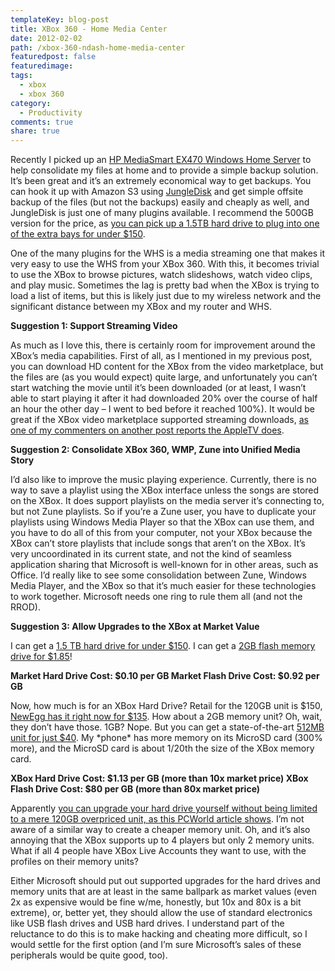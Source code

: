 ```yaml
---
templateKey: blog-post
title: XBox 360 - Home Media Center
date: 2012-02-02
path: /xbox-360-ndash-home-media-center
featuredpost: false
featuredimage:
tags:
  - xbox
  - xbox 360
category:
  - Productivity
comments: true
share: true
---
```


Recently I picked up an [HP MediaSmart EX470 Windows Home Server](http://www.amazon.com/gp/product/B000UY1WSK?ie=UTF8&tag=aspalliancecom&linkCode=as2&camp=1789&creative=390957&creativeASIN=B000UY1WSK) to help consolidate my files at home and to provide a simple backup solution. It’s been great and it’s an extremely economical way to get backups. You can hook it up with Amazon S3 using [JungleDisk](http://jungledisk.com/homeserver/index.aspx) and get simple offsite backup of the files (but not the backups) easily and cheaply as well, and JungleDisk is just one of many plugins available. I recommend the 500GB version for the price, as [you can pick up a 1.5TB hard drive to plug into one of the extra bays for under $150](http://www.amazon.com/gp/product/B00066IJPQ?ie=UTF8&tag=aspalliancecom&linkCode=as2&camp=1789&creative=390957&creativeASIN=B00066IJPQ).

One of the many plugins for the WHS is a media streaming one that makes it very easy to use the WHS from your XBox 360. With this, it becomes trivial to use the XBox to browse pictures, watch slideshows, watch video clips, and play music. Sometimes the lag is pretty bad when the XBox is trying to load a list of items, but this is likely just due to my wireless network and the significant distance between my XBox and my router and WHS.

**Suggestion 1: Support Streaming Video**

As much as I love this, there is certainly room for improvement around the XBox’s media capabilities. First of all, as I mentioned in my previous post, you can download HD content for the XBox from the video marketplace, but the files are (as you would expect) quite large, and unfortunately you can’t start watching the movie until it’s been downloaded (or at least, I wasn’t able to start playing it after it had downloaded 20% over the course of half an hour the other day – I went to bed before it reached 100%). It would be great if the XBox video marketplace supported streaming downloads, [as one of my commenters on another post reports the AppleTV does](http://stevesmithblog.com/blog/online-media-and-the-death-of-drm/#comment-377).

**Suggestion 2: Consolidate XBox 360, WMP, Zune into Unified Media Story**

I’d also like to improve the music playing experience. Currently, there is no way to save a playlist using the XBox interface unless the songs are stored on the XBox. It does support playlists on the media server it’s connecting to, but not Zune playlists. So if you’re a Zune user, you have to duplicate your playlists using Windows Media Player so that the XBox can use them, and you have to do all of this from your computer, not your XBox because the XBox can’t store playlists that include songs that aren’t on the XBox. It’s very uncoordinated in its current state, and not the kind of seamless application sharing that Microsoft is well-known for in other areas, such as Office. I’d really like to see some consolidation between Zune, Windows Media Player, and the XBox so that it’s much easier for these technologies to work together. Microsoft needs one ring to rule them all (and not the RROD).

**Suggestion 3: Allow Upgrades to the XBox at Market Value**

I can get a [1.5 TB hard drive for under $150](http://www.amazon.com/gp/redirect.html?ie=UTF8&location=http%3A%2F%2Fwww.amazon.com%2Fs%3Fie%3DUTF8%26x%3D0%26ref%255F%3Dnb%255Fss%255Fgw%26y%3D0%26field-keywords%3Dhard%2520drive%26url%3Dsearch-alias%253Daps&tag=aspalliancecom&linkCode=ur2&camp=1789&creative=390957). I can get a [2GB flash memory drive for $1.85](http://www.amazon.com/gp/product/B000ERAON2?ie=UTF8&tag=aspalliancecom&linkCode=as2&camp=1789&creative=390957&creativeASIN=B000ERAON2)!

**Market Hard Drive Cost: $0.10 per GB Market Flash Drive Cost: $0.92 per GB**

Now, how much is for an XBox Hard Drive? Retail for the 120GB unit is $150, [NewEgg has it right now for $135](http://www.newegg.com/Product/Product.aspx?Item=N82E16874103062&nm_mc=OTC-Froogle&cm_mmc=OTC-Froogle-_-Xbox+360+-+Accessories-_-Microsoft-_-74103062). How about a 2GB memory unit? Oh, wait, they don’t have those. 1GB? Nope. But you can get a state-of-the-art [512MB unit for just $40](http://www.newegg.com/Product/Product.aspx?Item=N82E16874103061). My \*phone\* has more memory on its MicroSD card (300% more), and the MicroSD card is about 1/20th the size of the XBox memory card.

**XBox Hard Drive Cost: $1.13 per GB (more than 10x market price) XBox Flash Drive Cost: $80 per GB (more than 80x market price)**

Apparently [you can upgrade your hard drive yourself without being limited to a mere 120GB overpriced unit, as this PCWorld article shows](http://www.pcworld.com/article/150970/upgrade_your_xbox_360s_hard_drive_on_the_cheap.html). I’m not aware of a similar way to create a cheaper memory unit. Oh, and it’s also annoying that the XBox supports up to 4 players but only 2 memory units. What if all 4 people have XBox Live Accounts they want to use, with the profiles on their memory units?

Either Microsoft should put out supported upgrades for the hard drives and memory units that are at least in the same ballpark as market values (even 2x as expensive would be fine w/me, honestly, but 10x and 80x is a bit extreme), or, better yet, they should allow the use of standard electronics like USB flash drives and USB hard drives. I understand part of the reluctance to do this is to make hacking and cheating more difficult, so I would settle for the first option (and I’m sure Microsoft’s sales of these peripherals would be quite good, too).
